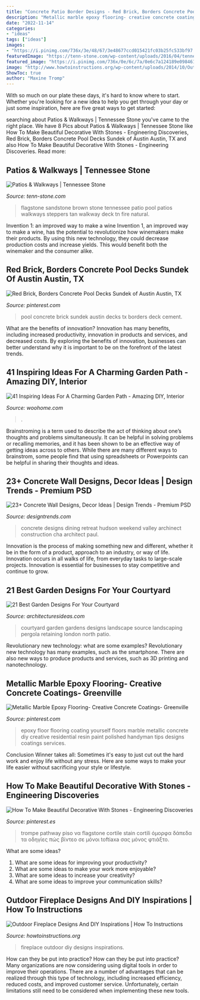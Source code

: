 ```yaml
---
title: "Concrete Patio Border Designs - Red Brick, Borders Concrete Pool Decks Sundek Of Austin Austin, Tx"
description: "Metallic marble epoxy flooring- creative concrete coatings- greenville"
date: "2022-11-14"
categories:
- "ideas"
tags: ["ideas"]
images:
- "https://i.pinimg.com/736x/3e/48/67/3e48677ccd015421fc03b25fc533bf97.jpg"
featuredImage: "https://tenn-stone.com/wp-content/uploads/2016/04/tennessee-stone-flagstone-pool-deck.jpg"
featured_image: "https://i.pinimg.com/736x/0e/6c/7a/0e6c7a124189e09846139eb338dd632d.jpg"
image: "http://www.howtoinstructions.org/wp-content/uploads/2014/10/Outdoor-Fireplace-Designs-And-DIY-Ideas-5-512x339.jpeg"
ShowToc: true
author: "Maxine Tromp"
---
```



With so much on our plate these days, it's hard to know where to start. Whether you're looking for a new idea to help you get through your day or just some inspiration, here are five great ways to get started: 

	

		
searching about Patios &amp; Walkways | Tennessee Stone you've came to the right place. We have 8 Pics about Patios &amp; Walkways | Tennessee Stone like How To Make Beautiful Decorative With Stones - Engineering Discoveries, Red Brick, Borders Concrete Pool Decks Sundek of Austin Austin, TX and also How To Make Beautiful Decorative With Stones - Engineering Discoveries. Read more:
		
    
## Patios &amp; Walkways | Tennessee Stone

<img loading=lazy src="https://tenn-stone.com/wp-content/uploads/2016/04/tennessee-stone-flagstone-pool-deck.jpg" onerror="this.onerror=null;this.src='https://tse3.mm.bing.net/th?id=OIP.xOHgMyd2leMefwF9iufhSAHaFj&amp;pid=15.1';" alt="Patios &amp; Walkways | Tennessee Stone">

_Source: tenn-stone.com_

>flagstone sandstone brown stone tennessee patio pool patios walkways steppers tan walkway deck tn fire natural. 

	

Invention 1: an improved way to make a wine
Invention 1, an improved way to make a wine, has the potential to revolutionize how winemakers make their products. By using this new technology, they could decrease production costs and increase yields. This would benefit both the winemaker and the consumer alike.

    
## Red Brick, Borders Concrete Pool Decks Sundek Of Austin Austin, TX

<img loading=lazy src="https://i.pinimg.com/736x/da/b7/1c/dab71cf835207d2d4c8a678d767c4263--concrete-pool-cement.jpg" onerror="this.onerror=null;this.src='https://tse2.mm.bing.net/th?id=OIP.VLCFiY4Bp_PVlSmrqsGsRwHaFK&amp;pid=15.1';" alt="Red Brick, Borders Concrete Pool Decks Sundek of Austin Austin, TX">

_Source: pinterest.com_

>pool concrete brick sundek austin decks tx borders deck cement. 

	

What are the benefits of innovation?
Innovation has many benefits, including increased productivity, innovation in products and services, and decreased costs. By exploring the benefits of innovation, businesses can better understand why it is important to be on the forefront of the latest trends.

    
## 41 Inspiring Ideas For A Charming Garden Path - Amazing DIY, Interior

<img loading=lazy src="https://www.woohome.com/wp-content/uploads/2014/07/garden-walkway-ideas-19.jpg" onerror="this.onerror=null;this.src='https://tse3.mm.bing.net/th?id=OIP.E8RIcpqsn0pqghSajUqeeAHaMS&amp;pid=15.1';" alt="41 Inspiring Ideas For A Charming Garden Path - Amazing DIY, Interior">

_Source: woohome.com_

>. 

	

Brainstroming is a term used to describe the act of thinking about one’s thoughts and problems simultaneously. It can be helpful in solving problems or recalling memories, and it has been shown to be an effective way of getting ideas across to others. While there are many different ways to brainstrom, some people find that using spreadsheets or Powerpoints can be helpful in sharing their thoughts and ideas.

    
## 23+ Concrete Wall Designs, Decor Ideas | Design Trends - Premium PSD

<img loading=lazy src="https://images.designtrends.com/wp-content/uploads/2016/03/21110226/Dining-Room-Concrete-Wall.jpeg" onerror="this.onerror=null;this.src='https://tse3.mm.bing.net/th?id=OIP.wUCInLWd9QQE6rH_2xio9AHaJ4&amp;pid=15.1';" alt="23+ Concrete Wall Designs, Decor Ideas | Design Trends - Premium PSD">

_Source: designtrends.com_

>concrete designs dining retreat hudson weekend valley archinect construction cha architect paul. 

	

Innovation is the process of making something new and different, whether it be in the form of a product, approach to an industry, or way of life. Innovation occurs in all walks of life, from everyday tasks to large-scale projects. Innovation is essential for businesses to stay competitive and continue to grow.

    
## 21 Best Garden Designs For Your Courtyard

<img loading=lazy src="http://architecturesideas.com/wp-content/uploads/2017/06/14-31.jpg" onerror="this.onerror=null;this.src='https://tse2.mm.bing.net/th?id=OIP.7p6D42WDy6dm-7lbF2qIrwHaEw&amp;pid=15.1';" alt="21 Best Garden Designs For Your Courtyard">

_Source: architecturesideas.com_

>courtyard garden gardens designs landscape source landscaping pergola retaining london north patio. 

	

Revolutionary new technology: what are some examples?
Revolutionary new technology has many examples, such as the smartphone. There are also new ways to produce products and services, such as 3D printing and nanotechnology.

    
## Metallic Marble Epoxy Flooring- Creative Concrete Coatings- Greenville

<img loading=lazy src="https://i.pinimg.com/736x/0e/6c/7a/0e6c7a124189e09846139eb338dd632d.jpg" onerror="this.onerror=null;this.src='https://tse1.mm.bing.net/th?id=OIP.SzU4J9PLNBdOfSQ0Eb4SZgHaFj&amp;pid=15.1';" alt="Metallic Marble Epoxy Flooring- Creative Concrete Coatings- Greenville">

_Source: pinterest.com_

>epoxy floor flooring coating yourself floors marble metallic concrete diy creative residential resin paint polished handyman tips designs coatings services. 

	

Conclusion
Winner takes all: Sometimes it's easy to just cut out the hard work and enjoy life without any stress. Here are some ways to make your life easier without sacrificing your style or lifestyle.

    
## How To Make Beautiful Decorative With Stones - Engineering Discoveries

<img loading=lazy src="https://i.pinimg.com/736x/3e/48/67/3e48677ccd015421fc03b25fc533bf97.jpg" onerror="this.onerror=null;this.src='https://tse2.mm.bing.net/th?id=OIP.i6NR4iCIJu6aciflnQhtpAAAAA&amp;pid=15.1';" alt="How To Make Beautiful Decorative With Stones - Engineering Discoveries">

_Source: pinterest.es_

>trompe pathway piso να flagstone cortile stain cortili όμορφα δάπεδα τα οδηγίες πώς βίντεο σε μόνοι toftiaxa σας μόνος φτιάξτο. 

	

What are some ideas?
1. What are some ideas for improving your productivity?
2. What are some ideas to make your work more enjoyable?
3. What are some ideas to increase your creativity?
4. What are some ideas to improve your communication skills?

    
## Outdoor Fireplace Designs And DIY Inspirations | How To Instructions

<img loading=lazy src="http://www.howtoinstructions.org/wp-content/uploads/2014/10/Outdoor-Fireplace-Designs-And-DIY-Ideas-5-512x339.jpeg" onerror="this.onerror=null;this.src='https://tse2.mm.bing.net/th?id=OIP.cLnW3b4Ld9qzmre1K_k2mgHaE5&amp;pid=15.1';" alt="Outdoor Fireplace Designs And DIY Inspirations | How To Instructions">

_Source: howtoinstructions.org_

>fireplace outdoor diy designs inspirations. 

	

How can they be put into practice?
How can they be put into practice? Many organizations are now considering using digital tools in order to improve their operations.  There are a number of advantages that can be realized through this type of technology, including increased efficiency, reduced costs, and improved customer service. Unfortunately, certain limitations still need to be considered when implementing these new tools.

